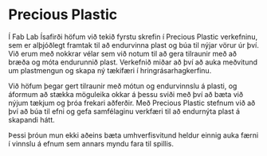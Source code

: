 # Precious Plastic

Í Fab Lab Ísafirði höfum við tekið fyrstu skrefin í Precious Plastic verkefninu, sem er alþjóðlegt framtak til að endurvinna plast og búa til nýjar vörur úr því. Við erum með nokkrar vélar sem við notum til að gera tilraunir með að bræða og móta endurunnið plast. Verkefnið miðar að því að auka meðvitund um plastmengun og skapa ný tækifæri í hringrásarhagkerfinu.

Við höfum þegar gert tilraunir með mótun og endurvinnslu á plasti, og áformum að stækka möguleika okkar á þessu sviði með því að bæta við nýjum tækjum og þróa frekari aðferðir. Með Precious Plastic stefnum við að því að búa til efni og gefa samfélaginu verkfæri til að endurnýta plast á skapandi hátt.

Þessi þróun mun ekki aðeins bæta umhverfisvitund heldur einnig auka færni í vinnslu á efnum sem annars myndu fara til spillis.

